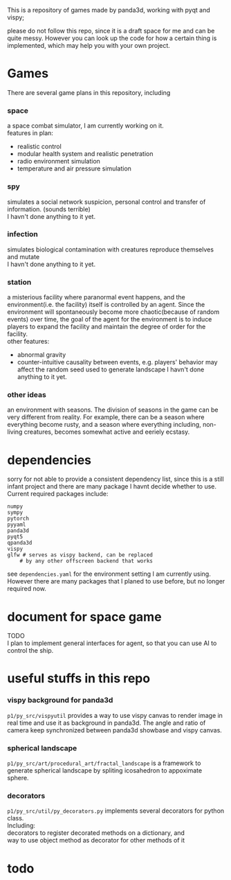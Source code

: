 This is a repository of games made by panda3d, working with pyqt and vispy;<br>

please do not follow this repo, since it 
is a draft space for me and can be quite
messy. However you can look up the code
for how a certain thing is implemented,
which may help you with your own project.

# Games
There are several game plans in this repository, including
### space 
a space combat simulator, I am currently working on it.
<br> 
features in plan:
- realistic control
- modular health system and realistic penetration
- radio environment simulation 
- temperature and air pressure simulation 

### spy 
simulates a social network suspicion, personal control and 
transfer of information. (sounds terrible)<br>
I havn't done anything to it yet.
### infection 
simulates biological contamination with creatures reproduce 
themselves and mutate<br>
I havn't done anything to it yet.
### station 
a misterious facility where paranormal event happens, and the 
environment(i.e. the facility) itself is controlled by an 
agent. Since the environment will spontaneously become more 
chaotic(because of random events) over time, the goal of the 
agent for the environment is to induce players to expand the 
facility and maintain the degree of order for the facility.
<br>
other features:
- abnormal gravity
- counter-intuitive causality between events, e.g. players' behavior
may affect the random seed used to generate landscape 
I havn't done anything to it yet.

### other ideas 
an environment with seasons. The division of seasons in the game 
can be very different from reality. For example, there can be a 
season where everything become rusty, and a season where everything
including, non-living creatures, becomes somewhat active and 
eeriely ecstasy.<br> 

# dependencies 
sorry for not able to provide a consistent dependency list, since 
this is a still infant project and there are many package I havnt
decide whether to use. Current required packages include:
```
numpy 
sympy
pytorch  
pyyaml 
panda3d 
pyqt5 
qpanda3d 
vispy
glfw # serves as vispy backend, can be replaced 
	# by any other offscreen backend that works
```

see `dependencies.yaml` for the environment setting I am 
currently using. However there are many packages that I
planed to use before, but no longer required now. 

#  document for space game
TODO<br>
I plan to implement general interfaces for agent, so that you can 
use AI to control the ship.














# useful stuffs in this repo 
### vispy background for panda3d 
`p1/py_src/vispyutil` provides a way to use vispy canvas to render image in real time 
and use it as background in panda3d. The angle and ratio of camera keep synchronized 
between panda3d showbase and vispy canvas.
### spherical landscape
`p1/py_src/art/procedural_art/fractal_landscape` is a framework to generate spherical landscape
by spliting icosahedron to appoximate sphere. 
### decorators
`p1/py_src/util/py_decorators.py` implements several decorators for python class.  
Including:\
decorators to register decorated methods on a dictionary, and \
way to use object method as decorator for other methods of it 
# todo
